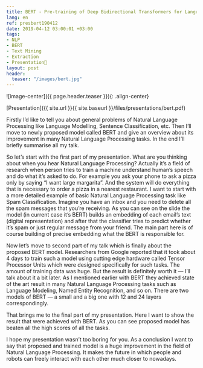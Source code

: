 ```yaml
---
title: BERT - Pre-training of Deep Bidirectional Transformers for Language Understanding
lang: en
ref: presbert190412
date: 2019-04-12 03:00:01 +03:00
tags:
- NLP
- BERT
- Text Mining
- Extraction
- Presentation🎯
layout: post
header:
  teaser: "/images/bert.jpg"
---
```


![image-center]({{ page.header.teaser }}){: .align-center}

[Presentation]({{ site.url }}{{ site.baseurl }}/files/presentations/bert.pdf)

Firstly I’d like to tell you about general problems of Natural Language Processing like Language Modelling, Sentence Classification, etc. Then I’ll move to newly proposed model called BERT and give an overview about its improvement in many Natural Language Processing tasks. In the end I’ll briefly summarise all my talk.

So let’s start with the first part of my presentation. What are you thinking about when you hear Natural Language Processing? Actually it’s a field of research when person tries to train a machine understand human’s speech and do what it’s asked to do. For example you ask your phone to ask a pizza only by saying “I want large margarita”. And the system will do everything that is necessary to order a pizza in a nearest restaurant. I want to start with a more detailed example of basic Natural Language Processing task like Spam Classification. Imagine you have an inbox and you need to delete all the spam messages that you’re receiving. As you can see on the slide the model (in current case it’s BERT) builds an embedding of each email’s text (digital representation) and after that the classifier tries to predict whether it’s spam or just regular message from your friend. The main part here is of course building of precise embedding what the BERT is responsible for.

Now let’s move to second part of my talk which is finally about the proposed BERT model. Researchers from Google reported that it took about 4 days to train such a model using cutting edge hardware called Tensor Processor Units which were designed specifically for such tasks. The amount of training data was huge. But the result is definitely worth it — I’ll talk about it a bit later. As I mentioned earlier with BERT they achieved state of the art result in many Natural Language Processing tasks such as Language Modeling, Named Entity Recognition, and so on. There are two models of BERT — a small and a big one with 12 and 24 layers correspondingly.

That brings me to the final part of my presentation. Here I want to show the result that were achieved with BERT. As you can see proposed model has beaten all the high scores of all the tasks.

I hope my presentation wasn’t too boring for you. As a conclusion I want to say that proposed and trained model is a huge improvement in the field of Natural Language Processing. It makes the future in which people and robots can freely interact with each other much closer to nowadays.
